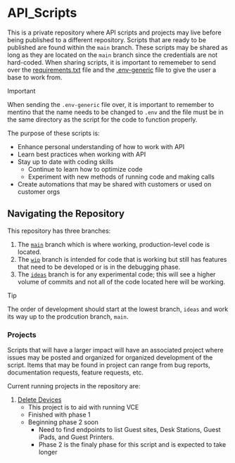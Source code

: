 # API_Scripts

This is a private repository where API scripts and projects may live before being published to a different repository. Scripts that are ready to be published are found within the `main` branch. These scripts may be shared as long as they are located on the `main` branch since the credentials are not hard-coded. When sharing scripts, it is important to rememeber to send over the [requirements.txt](/requirements.txt) file and the [.env-generic](/.env-generic) file to give the user a base to work from.
>[!IMPORTANT]
>When sending the `.env-generic` file over, it is important to remember to mentino that the name needs to be changed to `.env` and the file must be in the same directory as the script for the code to function properly.

The purpose of these scripts is:

* Enhance personal understanding of how to work with API
* Learn best practices when working with API
* Stay up to date with coding skills
  * Continue to learn how to optimize code
  * Experiment with new methods of running code and making calls
* Create automations that may be shared with customers or used on customer orgs

## Navigating the Repository

This repository has three branches:

1. The [`main`](https://github.com/ian-young/API_Scripts) branch which is where working, production-level code is located.
2. The [`wip`](https://github.com/ian-young/API_Scripts/tree/wip) branch is intended for code that is working but still has features that need to be developed or is in the debugging phase.
3. The [`ideas`](https://github.com/ian-young/API_Scripts/tree/ideas) branch is for any experimental code; this will see a higher volume of commits and not all of the code located here will be working.

>[!TIP]
>The order of development should start at the lowest branch, `ideas` and work its way up to the prodcution branch, `main`.

### Projects

Scripts that will have a larger impact will have an associated project where issues may be posted and organized for organized development of the script. Items that may be found in project can range from bug reports, documentation requests, feature requests, etc.

Current running projects in the repository are:

1. [Delete Devices](https://github.com/users/ian-young/projects/3)
   * This project is to aid with running VCE
   * Finished with phase 1
   * Beginning phase 2 soon
      * Need to find endpoints to list Guest sites, Desk Stations, Guest iPads, and Guest Printers.
      * Phase 2 is the finaly phase for this script and is expected to take longer
